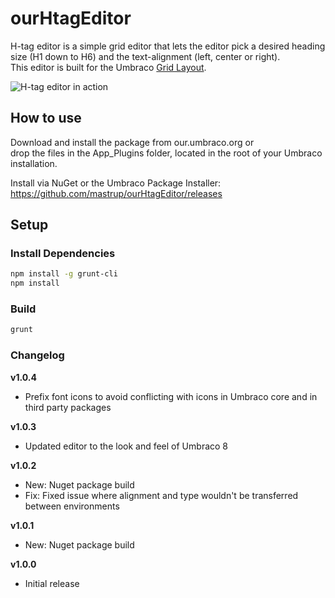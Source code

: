 # ourHtagEditor
H-tag editor is a simple grid editor that lets the editor pick a desired heading size (H1 down to H6) and the text-alignment (left, center or right).<br>
This editor is built for the Umbraco [Grid Layout](https://our.umbraco.org/documentation/getting-started/backoffice/property-editors/built-in-property-editors/grid-layout).

![H-tag editor in action](https://i.imgur.com/wHh4Cf7.gif)

## How to use
Download and install the package from our.umbraco.org or<br>
drop the files in the App_Plugins folder, located in the root of your Umbraco installation.

Install via NuGet or the Umbraco Package Installer: https://github.com/mastrup/ourHtagEditor/releases

## Setup

### Install Dependencies

```bash
npm install -g grunt-cli
npm install
```

### Build

```bash
grunt
```

### Changelog

**v1.0.4**
- Prefix font icons to avoid conflicting with icons in Umbraco core and in third party packages

**v1.0.3**
- Updated editor to the look and feel of Umbraco 8

**v1.0.2**
- New: Nuget package build
- Fix: Fixed issue where alignment and type wouldn't be transferred between environments

**v1.0.1**
- New: Nuget package build

**v1.0.0**
- Initial release